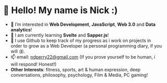 # 👋 Hello! My name is Nick :)
- 👀 I’m interested in **Web Development**, **JavaScript**, **Web 3.0** and **Data analytics**!
- 🌱 I am currently learning **Svelte** and **Sapper.js**! 
- 💞️ I use Github to keep track of my progress as i work on projects in order to grow as a Web Developer (a personal programming diary, if you will **:)**).
- 📫 email: ndperry22@gmail.com (If you prove yourself to be human, i will respond! Honest!)
- **Other Interests**: fitness, sports, art & human expression, deep conversations, philosophy, psychology, Film & Media, PC gaming!


